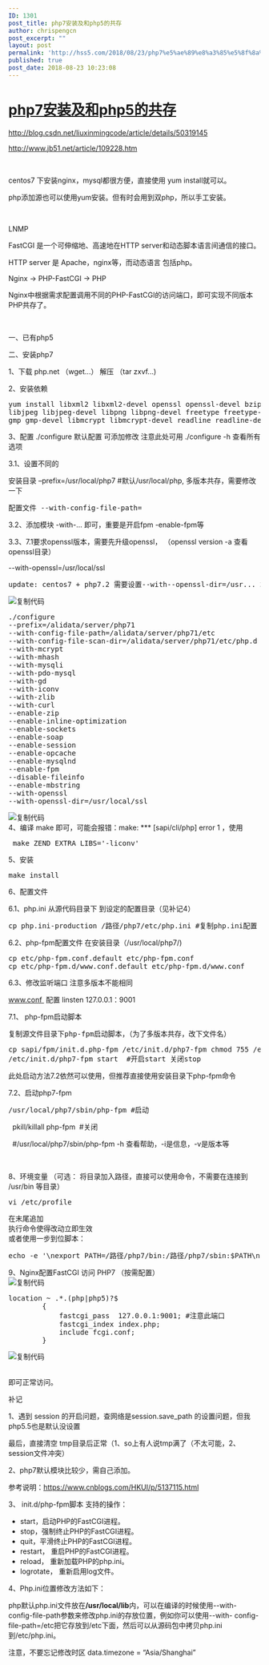 ```yaml
---
ID: 1301
post_title: php7安装及和php5的共存
author: chrispengcn
post_excerpt: ""
layout: post
permalink: 'http://hss5.com/2018/08/23/php7%e5%ae%89%e8%a3%85%e5%8f%8a%e5%92%8cphp5%e7%9a%84%e5%85%b1%e5%ad%98/'
published: true
post_date: 2018-08-23 10:23:08
---
```

<h1 class="postTitle"><a id="cb_post_title_url" class="postTitle2" href="https://www.cnblogs.com/mitang/p/5394359.html">php7安装及和php5的共存</a></h1>
<div class="clear"></div>
<div class="postBody">
<div id="cnblogs_post_body" class="blogpost-body">

<a href="http://blog.csdn.net/liuxinmingcode/article/details/50319145" target="_blank" rel="noopener">http://blog.csdn.net/liuxinmingcode/article/details/50319145</a>

<a href="http://www.jb51.net/article/109228.htm" target="_blank" rel="noopener">http://www.jb51.net/article/109228.htm</a>

&nbsp;

centos7 下安装nginx，mysql都很方便，直接使用 yum install就可以。

php添加源也可以使用yum安装。但有时会用到双php，所以手工安装。

&nbsp;

LNMP

FastCGI 是一个可伸缩地、高速地在HTTP server和动态脚本语言间通信的接口。

HTTP server 是 Apache，nginx等，而动态语言 包括php。

Nginx -&gt; PHP-FastCGI -&gt; PHP

Nginx中根据需求配置调用不同的PHP-FastCGI的访问端口，即可实现不同版本PHP共存了。

&nbsp;

一、已有php5

二、安装php7

1、下载 php.net （wget...） 解压 （tar zxvf...)

2、安装依赖
<div class="cnblogs_code">
<pre>yum install libxml2 libxml2-devel openssl openssl-devel bzip2 bzip2-devel libcurl libcurl-devel 
libjpeg libjpeg-devel libpng libpng-devel freetype freetype-devel 
gmp gmp-devel libmcrypt libmcrypt-devel readline readline-devel libxslt libxslt-devel</pre>
</div>
3、配置 ./configure 默认配置 可添加修改 注意此处可用 ./configure -h 查看所有选项

3.1、设置不同的

安装目录 –prefix=/usr/local/php7 #默认/usr/local/php, 多版本共存，需要修改一下
<pre>配置文件 --with-config-file-path=</pre>
3.2、添加模块 -with-... 即可，重要是开启fpm -enable-fpm等

3.3、7.1要求openssl版本，需要先升级openssl， （openssl version -a 查看openssl目录）

--with-openssl=/usr/local/ssl
<pre>update: centos7 + php7.2 需要设置--with--openssl-dir=/usr... 才通过</pre>
<div class="cnblogs_code">
<div class="cnblogs_code_toolbar"><span class="cnblogs_code_copy"><a title="复制代码"><img src="https://common.cnblogs.com/images/copycode.gif" alt="复制代码" /></a></span></div>
<pre>./configure 
--prefix=/alidata/server/php71 
--with-config-file-path=/alidata/server/php71/etc 
--with-config-file-scan-dir=/alidata/server/php71/etc/php.d 
--with-mcrypt 
--with-mhash 
--with-mysqli 
--with-pdo-mysql 
--with-gd 
--with-iconv 
--with-zlib 
--with-curl 
--enable-zip 
--enable-inline-optimization 
--enable-sockets 
--enable-soap 
--enable-session 
--enable-opcache 
--enable-mysqlnd 
--enable-fpm 
--disable-fileinfo 
--enable-mbstring 
--with-openssl
--with-openssl-dir=/usr/local/ssl</pre>
<div class="cnblogs_code_toolbar"><span class="cnblogs_code_copy"><a title="复制代码"><img src="https://common.cnblogs.com/images/copycode.gif" alt="复制代码" /></a></span></div>
</div>
4、编译 make 即可，可能会报错：make: *** [sapi/cli/php] error 1 ，使用
<div class="cnblogs_code">
<pre> make ZEND_EXTRA_LIBS='-liconv'</pre>
</div>
5、安装
<div class="cnblogs_code">
<pre>make install</pre>
</div>
6、配置文件

6.1、php.ini 从源代码目录下 到设定的配置目录（见补记4）
<div class="cnblogs_code">
<pre>cp php.ini-production /路径/php7/etc/php.ini #复制php.ini配置</pre>
</div>
6.2、php-fpm配置文件 在安装目录（/usr/local/php7/)
<div class="cnblogs_code">
<pre>cp etc/php-fpm.conf.default etc/php-fpm.conf
cp etc/php-fpm.d/www.conf.default etc/php-fpm.d/www.conf</pre>
</div>
6.3、修改监听端口 注意多版本不能相同

www.conf  配置 linsten 127.0.0.1：9001

7.1、 php-fpm启动脚本
<pre>复制源文件目录下php-fpm启动脚本，（为了多版本共存，改下文件名）</pre>
<div class="cnblogs_code">
<pre>cp sapi/fpm/init.d.php-fpm /etc/init.d/php7-fpm chmod 755 /etc/init.d/php-fpm
/etc/init.d/php7-fpm start  #开启start 关闭stop</pre>
</div>
此处启动方法7.2依然可以使用，但推荐直接使用安装目录下php-fpm命令

7.2、启动php7-fpm
<div class="cnblogs_code">
<pre>/usr/local/php7/sbin/php-fpm #启动</pre>
<p class="alt">  pkill/killall php-fpm  #关闭</p>
<p class="alt">  #/usr/local/php7/sbin/php-fpm -h 查看帮助，-i是信息，-v是版本等</p>

</div>
&nbsp;

8、环境变量 （可选： 将目录加入路径，直接可以使用命令，不需要在连接到 /usr/bin 等目录）
<div class="cnblogs_code">
<pre>vi /etc/profile</pre>
</div>
在末尾追加
<div class="jb51code"></div>
执行命令使得改动立即生效
<div class="jb51code"></div>
或者使用一步到位脚本：
<div class="cnblogs_code">
<pre>echo -e '\nexport PATH=/路径/php7/bin:/路径/php7/sbin:$PATH\n' &gt;&gt; /etc/profile &amp;&amp; source /etc/profile</pre>
</div>
9、Nginx配置FastCGI 访问 PHP7 （按需配置）
<div class="cnblogs_code">
<div class="cnblogs_code_toolbar"><span class="cnblogs_code_copy"><a title="复制代码"><img src="https://common.cnblogs.com/images/copycode.gif" alt="复制代码" /></a></span></div>
<pre>location ~ .*.(php|php5)?$
        {
            fastcgi_pass  127.0.0.1:9001; #注意此端口
            fastcgi_index index.php;
            include fcgi.conf;
        }</pre>
<div class="cnblogs_code_toolbar"><span class="cnblogs_code_copy"><a title="复制代码"><img src="https://common.cnblogs.com/images/copycode.gif" alt="复制代码" /></a></span></div>
</div>
&nbsp;

即可正常访问。

补记

1、遇到 session 的开启问题，查网络是session.save_path 的设置问题，但我php5.5也是默认没设置

最后，直接清空 tmp目录后正常（1、so上有人说tmp满了（不太可能，2、session文件冲突）

2、php7默认模块比较少，需自己添加。

参考说明：<a href="https://www.cnblogs.com/HKUI/p/5137115.html" target="_blank" rel="noopener">https://www.cnblogs.com/HKUI/p/5137115.html</a>

3、 init.d/php-fpm脚本 支持的操作：
<ul>
 	<li>start，启动PHP的FastCGI进程。</li>
 	<li>stop，强制终止PHP的FastCGI进程。</li>
 	<li>quit，平滑终止PHP的FastCGI进程。</li>
 	<li>restart， 重启PHP的FastCGI进程。</li>
 	<li>reload， 重新加载PHP的php.ini。</li>
 	<li>logrotate， 重新启用log文件。</li>
</ul>
4、Php.ini位置修改方法如下：

php默认php.ini文件放在<strong>/usr/local/lib</strong>内，可以在编译的时候使用--with-config-file-path参数来修改php.ini的存放位置，例如你可以使用--with- config-file-path=/etc把它存放到/etc下面，然后可以从源码包中拷贝php.ini到/etc/php.ini。

注意，不要忘记修改时区 data.timezone = “Asia/Shanghai”

</div>
</div>